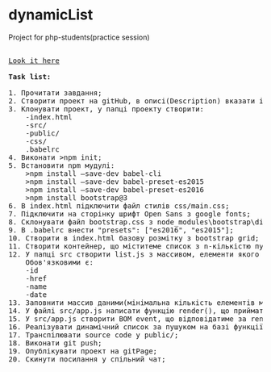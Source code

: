 # dynamicList
Project for php-students(practice session)
<pre>

<a href="https://demjanua.github.io/dynamicList/">Look it here</a>

<strong>Task list:</strong>

1. Прочитати завдання;
2. Створити проект на gitHub, в описі(Description) вказати ім*я, скайп, електронну пошту. У розділі 'Initialize this repository with a README' поставити галочку. В випадаючому списку .gitignore вибрати 'Node';
3. Клонувати проект, у папці проекту створити:
    -index.html
    -src/
    -public/
    -css/
    .babelrc
4. Виконати >npm init;
5. Встановити npm мудулі:
    >npm install —save-dev babel-cli
    >npm install —save-dev babel-preset-es2015
    >npm install —save-dev babel-preset-es2016
    >npm install bootstrap@3
6. В іndex.html підключити файл стилів css/main.css;
7. Підключити на сторінку шрифт Open Sans з google fonts;
8. Склонувати файл bootstrap.css з node_modules\bootstrap\dist\css у css/... та підключити його у іndex.html;
9. В .babelrc внести "presets": ["es2016", "es2015"];
10. Створити в index.html базову розмітку з bootstrap grid;
11. Створити контейнер, що міститеме список з n-кількістю пунктів та input[type="search"];
12. У папці src створити list.js з массивом, елементи якого представлені об'єктами з n-кількістю властивостей;
    Обов'язковими є:
    -id
    -href
    -name
    -date
13. Заповнити массив даними(мінімальна кількість елементів масиву 15), зручніше буде працювати з даними на англійській мові;
14. У файлі src/app.js написати функцію render(), що прийматиме 1 аргумент - массив з файлу list.js та повертатиме колекцію DOM елементів з ієрархією, що відповідає html list items;
15. У src/app.js створити BOM event, що відповідатиме за render колекції DOM елементів після завантаження сторінки;
16. Реалізувати динамічний список за пушуком на базі функції render();
17. Транспілювати source code у public/;
18. Виконати git push;
19. Опублікувати проект на gitPage;
20. Скинути посилання у спільний чат;
</pre>

